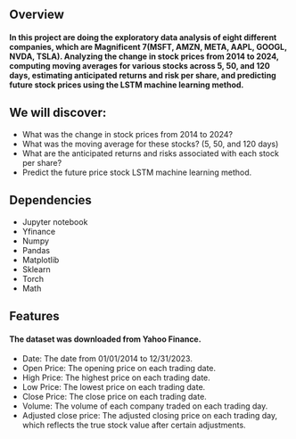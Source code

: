## Overview
#### In this project are doing the exploratory data analysis of eight different companies, which are Magnificent 7(MSFT, AMZN, META, AAPL, GOOGL, NVDA, TSLA). Analyzing the change in stock prices from 2014 to 2024, computing moving averages for various stocks across 5, 50, and 120 days, estimating anticipated returns and risk per share, and predicting future stock prices using the LSTM machine learning method. 


## We will discover: 
-  What was the change in stock prices from 2014 to 2024?
-  What was the moving average for these stocks? (5, 50, and 120 days)
-  What are the anticipated returns and risks associated with each stock per share?
-  Predict the future price stock LSTM machine learning method. 


## Dependencies 
- Jupyter notebook
- Yfinance
- Numpy
- Pandas
- Matplotlib
- Sklearn
- Torch
- Math


## Features
####  The dataset was downloaded from Yahoo Finance.
- Date: The date from 01/01/2014 to 12/31/2023. 
- Open Price: The opening price on each trading date. 
- High Price: The highest price on each trading date. 
- Low Price: The lowest price on each trading date.
- Close Price: The close price on each trading date.
- Volume: The volume of each company traded on each trading day. 
- Adjusted close price: The adjusted closing price on each trading day, which reflects the true stock value after certain adjustments.  
